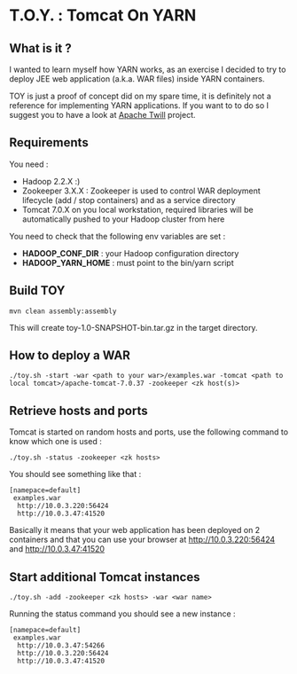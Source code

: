 T.O.Y. : Tomcat On YARN
=======================

What is it ?
------------

I wanted to learn myself how YARN works, as an exercise I decided to try to deploy JEE
web application (a.k.a. WAR files) inside YARN containers.

TOY is just a proof of concept did on my spare time, it is definitely not a
reference for implementing YARN applications.
If you want to to do so I suggest you to have a look at [Apache Twill](http://twill.incubator.apache.org/) project.

Requirements
------------

You need :
- Hadoop 2.2.X :)
- Zookeeper 3.X.X : Zookeeper is used to control WAR deployment lifecycle (add / stop containers) and as a service directory
- Tomcat 7.0.X on you local workstation, required libraries will be automatically pushed to your Hadoop cluster from here

You need to check that the following env variables are set :
- **HADOOP_CONF_DIR** : your Hadoop configuration directory
- **HADOOP_YARN_HOME** : must point to the bin/yarn script


Build TOY
---------

```
mvn clean assembly:assembly
```

This will create toy-1.0-SNAPSHOT-bin.tar.gz in the target directory.

How to deploy a WAR
-------------------

```
./toy.sh -start -war <path to your war>/examples.war -tomcat <path to local tomcat>/apache-tomcat-7.0.37 -zookeeper <zk host(s)>
```

Retrieve hosts and ports
------------------------

Tomcat is started on random hosts and ports, use the following command to know which one is used :

```
./toy.sh -status -zookeeper <zk hosts>
```

You should see something like that :

```
[namepace=default]
 examples.war
  http://10.0.3.220:56424
  http://10.0.3.47:41520
```

Basically it means that your web application has been deployed on 2 containers and that
you can use your browser at http://10.0.3.220:56424 and http://10.0.3.47:41520

Start additional Tomcat instances
---------------------------------

```
./toy.sh -add -zookeeper <zk hosts> -war <war name>
```

Running the status command you should see a new instance :

```
[namepace=default]
 examples.war
  http://10.0.3.47:54266
  http://10.0.3.220:56424
  http://10.0.3.47:41520
```


